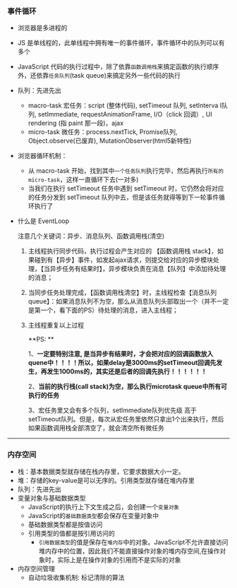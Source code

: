 ### 事件循环
- 浏览器是多进程的

- JS 是单线程的，此单线程中拥有唯一的事件循环，事件循环中的队列可以有多个

- JavaScript 代码的执行过程中，除了依靠`函数调用栈`来搞定函数的执行顺序外，还依靠`任务队列`(task queue)来搞定另外一些代码的执行

- 队列：先进先出
  - macro-task 宏任务：script (整体代码), setTimeout 队列, setInterva l队列, setImmediate, requestAnimationFrame, I/O（click 回调）, UI rendering (指 paint 那一段)，ajax
  - micro-task 微任务：process.nextTick, Promise队列, Object.observe(已废弃), MutationObserver(html5新特性)
  
- 浏览器循环机制：
  - 从 macro-task 开始，找到其中`一个任务队列`执行完毕，然后再执行`所有的 micro-task`，这样一直循环下去(一对多)
  - 当我们在执行 setTimeout 任务中遇到 setTimeout 时，它仍然会将对应的任务分发到 setTimeout 队列中去，但是该任务就得等到下一轮事件循环执行了
  
- 什么是 EventLoop

  注意几个关键词：异步、消息队列、函数调用栈(清空)

  1. 主线程执行同步代码，执行过程会产生对应的 【函数调用栈 stack】，如果碰到有【异步】事件，如发起ajax请求，则提交给对应的异步模块处理，【当异步任务有结果时】，异步模块负责在消息【队列】中添加待处理的消息；

  2. 当同步任务处理完成，【函数调用栈清空】时，主线程检查【消息队列queue】：如果消息队列不为空，那么从消息队列头部取出一个（并不一定是第一个，看下面的PS）待处理的消息，进入主线程；

  3. 主线程重复以上过程
  
     
  
     **PS: **
  
     1、**一定要特别注意, 是当异步有结果时，才会把对应的回调函数放入quene中！！！！所以，如果delay是3000ms的setTimeout回调先发生，再发生1000ms的，其实还是后者的回调先执行！！！！！！**
  
     2、**当前的执行栈(call stack)为空，那么执行microtask queue中所有可执行的任务**
  
     3、宏任务里又会有多个队列，setImmediate队列优先级 高于 setTimeout队列。但是，每次从宏任务里依然只拿出1个出来执行，然后如果函数调用栈全部清空了，就会清空所有微任务

---


### 内存空间

- 栈：基本数据类型就存储在栈内存里，它要求数据大小一定。
- 堆：存储的key-value是可以无序的。引用类型就存储在堆内存里
- 队列：先进先出
- 变量对象与基础数据类型
  - JavaScript的执行上下文生成之后，会创建一个`变量对象`
  - JavaScript的`基础数据类型`都会保存在变量对象中
  - 基础数据类型都是按值访问
  - 引用类型的值都是按引用访问的
    - `引用数据类型`的值是保存在`堆内存`中的对象。JavaScript不允许直接访问堆内存中的位置，因此我们不能直接操作对象的堆内存空间,在操作对象时，实际上是在操作对象的引用而不是实际的对象
- 内存空间管理
  - 自动垃圾收集机制: 标记清除的算法